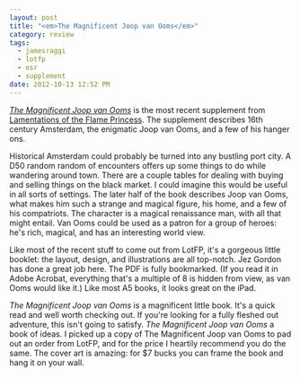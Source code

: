```yaml
---
layout: post
title: "<em>The Magnificent Joop van Ooms</em>"
category: review
tags:
  - jamesraggi
  - lotfp
  - osr
  - supplement
date: 2012-10-13 12:52 PM
---
```



[_The Magnificent Joop van Ooms_][ooms] is the most recent supplement from [Lamentations of the Flame Princess][lotfp]. The supplement describes 16th century Amsterdam, the enigmatic Joop van Ooms, and a few of his hanger ons.

Historical Amsterdam could probably be turned into any bustling port city. A D50 random random of encounters offers up some things to do while wandering around town. There are a couple tables for dealing with buying and selling things on the black market. I could imagine this would be useful in all sorts of settings.  The later half of the book describes Joop van Ooms, what makes him such a strange and magical figure, his home, and a few of his compatriots. The character is a magical renaissance man, with all that might entail. Van Ooms could be used as a patron for a group of heroes: he's rich, magical, and has an interesting world view.

Like most of the recent stuff to come out from LotFP, it's a gorgeous little booklet: the layout, design, and illustrations are all top-notch. Jez Gordon has done a great job here. The PDF is fully bookmarked. (If you read it in Adobe Acrobat, everything that's a multiple of 8 is hidden from view, as van Ooms would like it.) Like most A5 books, it looks great on the iPad.

_The Magnificent Joop van Ooms_ is a magnificent little book. It's a quick read and well worth checking out. If you're looking for a fully fleshed out adventure, this isn't going to satisfy. _The Magnificent Joop van Ooms_ a book of ideas. I picked up a copy of The Magnificent Joop van Ooms to pad out an order from LotFP, and for the price I heartily recommend you do the same. The cover art is amazing: for $7 bucks you can frame the book and hang it on your wall.

[ooms]: http://www.lotfp.com/store/index.php?route=product/product&product_id=157
[lotfp]: http://www.lotfp.com/RPG/